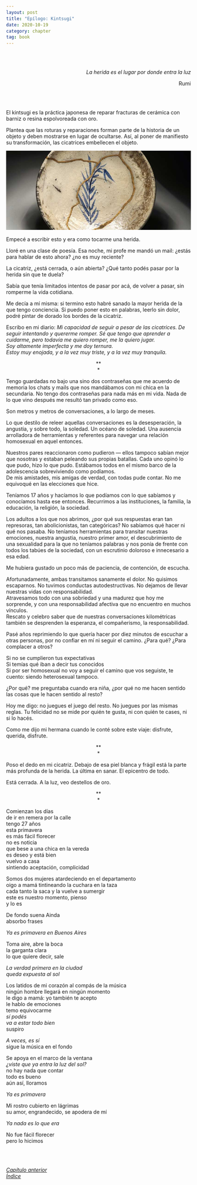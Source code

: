 ```yaml
---
layout: post
title: "Epílogo: Kintsugi"
date: 2020-10-19
category: chapter
tag: book
---
```

<br>
<br>

<p style="text-align: right">
<em>La herida es el lugar por donde entra la luz</em></p>
<p style="text-align: right">
Rumi</p>
<br>
<br>

El kintsugi es la práctica japonesa de reparar fracturas de cerámica con barniz o resina espolvoreada con oro.

Plantea que las roturas y reparaciones forman parte de la historia de un objeto y deben mostrarse en lugar de ocultarse. Así, al poner de manifiesto su transformación, las cicatrices embellecen el objeto.

![image](/assets/img/image1.png)


Empecé a escribir esto y era como tocarme una herida.

Lloré en una clase de poesía. Esa noche, mi profe me mandó un mail: ¿estás para hablar de esto ahora? ¿no es muy reciente?

La cicatriz, ¿está cerrada, o aún abierta? ¿Qué tanto podés pasar por la herida sin que te duela?

Sabía que tenía limitados intentos de pasar por acá, de volver a pasar, sin romperme la vida cotidiana.

Me decía a mí misma: si termino esto habré sanado la mayor herida de la que tengo conciencia. Si puedo poner esto en palabras, leerlo sin dolor, podré pintar de dorado los bordes de la cicatriz.

Escribo en mi diario: _Mi capacidad de seguir a pesar de las cicatrices. De seguir intentando y quererme romper. Sé que tengo que aprender a cuidarme, pero todavía me quiero romper, me la quiero jugar._<br>
_Soy altamente imperfecta y me doy ternura._<br>
_Estoy muy enojada, y a la vez muy triste, y a la vez muy tranquila._

<p style="text-align: center;">
**<br>
*<br>
</p>


Tengo guardadas no bajo una sino dos contraseñas que me acuerdo de memoria los chats y mails que nos mandábamos con mi chica en la secundaria. No tengo dos contraseñas para nada más en mi vida. Nada de lo que vino después me resultó tan privado como eso.

Son metros y metros de conversaciones, a lo largo de meses.

Lo que destilo de releer aquellas conversaciones es la desesperación, la angustia, y sobre todo, la soledad. Un océano de soledad. Una ausencia arrolladora de herramientas y referentes para navegar una relación homosexual en aquel entonces.

Nuestros pares reaccionaron como pudieron —  ellos tampoco sabían mejor que nosotras y estaban peleando sus propias batallas. Cada uno opinó lo que pudo, hizo lo que pudo. Estábamos todos en el mismo barco de la adolescencia sobreviviendo como podíamos.<br>
De mis amistades, mis amigas de verdad, con todas pude contar. No me equivoqué en las elecciones que hice.

Teníamos 17 años y hacíamos lo que podíamos con lo que sabíamos y conocíamos hasta ese entonces. Recurrimos a las instituciones, la familia, la educación, la religión, la sociedad.

Los adultos a los que nos abrimos, ¿por qué sus respuestas eran tan represoras, tan abolicionistas, tan categóricas? No sabíamos qué hacer ni qué nos pasaba. No teníamos herramientas para transitar nuestras emociones, nuestra angustia, nuestro primer amor, el descubrimiento de una sexualidad para la que no teníamos palabras y nos ponía de frente con todos los tabúes de la sociedad, con un escrutinio doloroso e innecesario a esa edad.

Me hubiera gustado un poco más de paciencia, de contención, de escucha.

Afortunadamente, ambas transitamos sanamente el dolor. No quisimos escaparnos. No tuvimos conductas autodestructivas. No dejamos de llevar nuestras vidas con responsabilidad.<br>
Atravesamos todo con una sobriedad y una madurez que hoy me sorprende, y con una responsabilidad afectiva que no encuentro en muchos vínculos.<br>
Rescato y celebro saber que de nuestras conversaciones kilométricas también se desprenden la esperanza, el compañerismo, la responsabilidad.

Pasé años reprimiendo lo que quería hacer por diez minutos de escuchar a otras personas, por no confiar en mí ni seguir el camino. ¿Para qué? ¿Para complacer a otros?

Si no se cumplieron tus expectativas<br>
Si temías qué iban a decir tus conocidos<br>
Si por ser homosexual no voy a seguir el camino que vos seguiste, te cuento: siendo heterosexual tampoco.<br>

¿Por qué? me preguntaba cuando era niña, ¿por qué no me hacen sentido las cosas que le hacen sentido al resto?

Hoy me digo: no juegues el juego del resto. No juegues por las mismas reglas. Tu felicidad no se mide por quién te gusta, ni con quién te cases, ni si lo hacés.

Como me dijo mi hermana cuando le conté sobre este viaje: disfrute, querida, disfrute.

<p style="text-align: center;">
**<br>
*<br>
</p>


Poso el dedo en mi cicatriz. Debajo de esa piel blanca y frágil está la parte más profunda de la herida. La última en sanar. El epicentro de todo.

Está cerrada. A la luz, veo destellos de oro.

<p style="text-align: center;">
**<br>
*<br>
</p>


Comienzan los días<br>
de ir en remera por la calle<br>
tengo 27 años<br>
esta primavera<br>
es más fácil florecer<br>
no es noticia<br>
que bese a una chica en la vereda<br>
es deseo y está bien<br>
vuelvo a casa<br>
sintiendo aceptación, complicidad<br>

Somos dos mujeres atardeciendo en el departamento<br>
oigo a mamá tintineando la cuchara en la taza<br>
cada tanto la saca y la vuelve a sumergir<br>
este es nuestro momento, pienso<br>
y lo es<br>

De fondo suena Ainda<br>
absorbo frases<br>

_Ya es primavera en Buenos Aires_<br>

Toma aire, abre la boca<br>
la garganta clara<br>
lo que quiere decir, sale<br>

_La verdad primera en la ciudad_<br>
_queda expuesta al sol_<br>

Los latidos de mi corazón al compás de la música<br>
ningún hombre llegará en ningún momento<br>
le digo a mamá: yo también te acepto<br>
le hablo de emociones<br>
temo equivocarme<br>
_sí podés_<br>
_va a estar todo bien_<br>
suspiro<br>

_A veces, es sí_<br>
sigue la música en el fondo<br>

Se apoya en el marco de la ventana<br>
_¿viste que ya entra la luz del sol?_<br>
no hay nada que contar<br>
todo es bueno<br>
aún así, lloramos<br>

_Ya es primavera_<br>

Mi rostro cubierto en lágrimas<br>
su amor, engrandecido, se apodera de mí<br>

_Ya nada es lo que era_<br>

No fue fácil florecer<br>
pero lo hicimos<br>

<br>
<br>

_[Capítulo anterior](https://youngdel.fi/posts/chapter/2020/10/19/capitulo-10/)_<br>
_[Índice](https://youngdel.fi/book.html)_